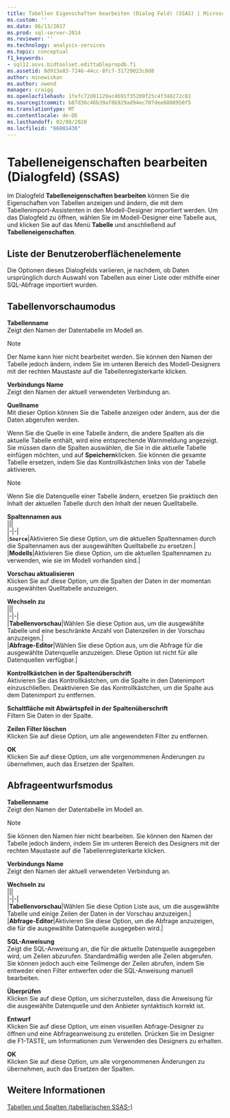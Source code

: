 ```yaml
---
title: Tabellen Eigenschaften bearbeiten (Dialog Feld) (SSAS) | Microsoft-Dokumentation
ms.custom: ''
ms.date: 06/13/2017
ms.prod: sql-server-2014
ms.reviewer: ''
ms.technology: analysis-services
ms.topic: conceptual
f1_keywords:
- sql12.asvs.bidtoolset.edittablepropdb.f1
ms.assetid: 8d913e83-7246-44cc-8fc7-31729023c0d8
author: minewiskan
ms.author: owend
manager: craigg
ms.openlocfilehash: 1fefc72d81129ac4691f35209f25c4f348272c81
ms.sourcegitcommit: b87d36c46b39af8b929ad94ec707dee8800950f5
ms.translationtype: MT
ms.contentlocale: de-DE
ms.lasthandoff: 02/08/2020
ms.locfileid: "66081436"
---
```

# <a name="edit-table-properties-dialog-box-ssas"></a>Tabelleneigenschaften bearbeiten (Dialogfeld) (SSAS)
  Im Dialogfeld **Tabelleneigenschaften bearbeiten** können Sie die Eigenschaften von Tabellen anzeigen und ändern, die mit dem Tabellenimport-Assistenten in den Modell-Designer importiert werden. Um das Dialogfeld zu öffnen, wählen Sie im Modell-Designer eine Tabelle aus, und klicken Sie auf das Menü **Tabelle** und anschließend auf **Tabelleneigenschaften**.  
  
## <a name="uielement-list"></a>Liste der Benutzeroberflächenelemente  
 Die Optionen dieses Dialogfelds variieren, je nachdem, ob Daten ursprünglich durch Auswahl von Tabellen aus einer Liste oder mithilfe einer SQL-Abfrage importiert wurden.  
  
## <a name="table-preview-mode"></a>Tabellenvorschaumodus  
 **Tabellenname**  
 Zeigt den Namen der Datentabelle im Modell an.  
  
> [!NOTE]  
>  Der Name kann hier nicht bearbeitet werden. Sie können den Namen der Tabelle jedoch ändern, indem Sie im unteren Bereich des Modell-Designers mit der rechten Maustaste auf die Tabellenregisterkarte klicken.  
  
 **Verbindungs Name**  
 Zeigt den Namen der aktuell verwendeten Verbindung an.  
  
 **Quellname**  
 Mit dieser Option können Sie die Tabelle anzeigen oder ändern, aus der die Daten abgerufen werden.  
  
 Wenn Sie die Quelle in eine Tabelle ändern, die andere Spalten als die aktuelle Tabelle enthält, wird eine entsprechende Warnmeldung angezeigt. Sie müssen dann die Spalten auswählen, die Sie in die aktuelle Tabelle einfügen möchten, und auf **Speichern**klicken. Sie können die gesamte Tabelle ersetzen, indem Sie das Kontrollkästchen links von der Tabelle aktivieren.  
  
> [!NOTE]  
>  Wenn Sie die Datenquelle einer Tabelle ändern, ersetzen Sie praktisch den Inhalt der aktuellen Tabelle durch den Inhalt der neuen Quelltabelle.  
  
 **Spaltennamen aus**  
 |||  
|-|-|  
|**`Source`**|Aktivieren Sie diese Option, um die aktuellen Spaltennamen durch die Spaltennamen aus der ausgewählten Quelltabelle zu ersetzen.|  
|**Modells**|Aktivieren Sie diese Option, um die aktuellen Spaltennamen zu verwenden, wie sie im Modell vorhanden sind.|  
  
 **Vorschau aktualisieren**  
 Klicken Sie auf diese Option, um die Spalten der Daten in der momentan ausgewählten Quelltabelle anzuzeigen.  
  
 **Wechseln zu**  
 |||  
|-|-|  
|**Tabellenvorschau**|Wählen Sie diese Option aus, um die ausgewählte Tabelle und eine beschränkte Anzahl von Datenzeilen in der Vorschau anzuzeigen.|  
|**Abfrage-Editor**|Wählen Sie diese Option aus, um die Abfrage für die ausgewählte Datenquelle anzuzeigen. Diese Option ist nicht für alle Datenquellen verfügbar.|  
  
 **Kontrollkästchen in der Spaltenüberschrift**  
 Aktivieren Sie das Kontrollkästchen, um die Spalte in den Datenimport einzuschließen. Deaktivieren Sie das Kontrollkästchen, um die Spalte aus dem Datenimport zu entfernen.  
  
 **Schaltfläche mit Abwärtspfeil in der Spaltenüberschrift**  
 Filtern Sie Daten in der Spalte.  
  
 **Zeilen Filter löschen**  
 Klicken Sie auf diese Option, um alle angewendeten Filter zu entfernen.  
  
 **OK**  
 Klicken Sie auf diese Option, um alle vorgenommenen Änderungen zu übernehmen, auch das Ersetzen der Spalten.  
  
## <a name="query-design-mode"></a>Abfrageentwurfsmodus  
 **Tabellenname**  
 Zeigt den Namen der Datentabelle im Modell an.  
  
> [!NOTE]  
>  Sie können den Namen hier nicht bearbeiten. Sie können den Namen der Tabelle jedoch ändern, indem Sie im unteren Bereich des Designers mit der rechten Maustaste auf die Tabellenregisterkarte klicken.  
  
 **Verbindungs Name**  
 Zeigt den Namen der aktuell verwendeten Verbindung an.  
  
 **Wechseln zu**  
 |||  
|-|-|  
|**Tabellenvorschau**|Wählen Sie diese Option Liste aus, um die ausgewählte Tabelle und einige Zeilen der Daten in der Vorschau anzuzeigen.|  
|**Abfrage-Editor**|Aktivieren Sie diese Option, um die Abfrage anzuzeigen, die für die ausgewählte Datenquelle ausgegeben wird.|  
  
 **SQL-Anweisung**  
 Zeigt die SQL-Anweisung an, die für die aktuelle Datenquelle ausgegeben wird, um Zeilen abzurufen. Standardmäßig werden alle Zeilen abgerufen. Sie können jedoch auch eine Teilmenge der Zeilen abrufen, indem Sie entweder einen Filter entwerfen oder die SQL-Anweisung manuell bearbeiten.  
  
 **Überprüfen**  
 Klicken Sie auf diese Option, um sicherzustellen, dass die Anweisung für die ausgewählte Datenquelle und den Anbieter syntaktisch korrekt ist.  
  
 **Entwurf**  
 Klicken Sie auf diese Option, um einen visuellen Abfrage-Designer zu öffnen und eine Abfrageanweisung zu erstellen. Drücken Sie im Designer die F1-TASTE, um Informationen zum Verwenden des Designers zu erhalten.  
  
 **OK**  
 Klicken Sie auf diese Option, um alle vorgenommenen Änderungen zu übernehmen, auch das Ersetzen der Spalten.  
  
## <a name="see-also"></a>Weitere Informationen  
 [Tabellen und Spalten &#40;tabellarischen SSAS-&#41;](tabular-models/tables-and-columns-ssas-tabular.md)  
  
  
